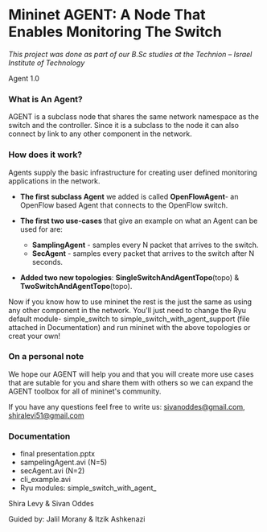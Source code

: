 Mininet AGENT: A Node That Enables Monitoring The Switch 
========================================================

*This project was done as part of our B.Sc studies at the Technion – Israel Institute of Technology*

Agent 1.0

### What is An Agent?

AGENT is a subclass node that shares the same network namespace as the switch and the controller. Since it is a subclass to the node it
can also connect by link to any other component in the network.

### How does it work? 

Agents supply the basic infrastructure for creating user defined monitoring applications in the network. 

* __The first subclass Agent__ we added is called __OpenFlowAgent__- an OpenFlow based Agent that connects 
  to the OpenFlow switch. 
* __The first two use-cases__ that give an example on what an Agent can be used for are:
  * __SamplingAgent__ - samples every N packet that arrives to the switch.
  * __SecAgent__ - samples every packet that arrives to the switch after N seconds.

* __Added two new topologies__: __SingleSwitchAndAgentTopo__(topo) & __TwoSwitchAndAgentTopo__(topo).

Now if you know how to use mininet the rest is the just the same as using any other component in the network. You'll just need to change the Ryu default module- simple_switch to simple_switch_with_agent_support (file attached in Documentation) and run mininet with the above topologies or creat your own!


### On a personal note

We hope our AGENT will help you and that you will create more use cases that are sutable for you and share them with others so we can expand the AGENT toolbox for all of mininet's community.

If you have any questions feel free to write us: sivanoddes@gmail.com, shiralevi51@gmail.com


### Documentation

* final presentation.pptx
* sampelingAgent.avi (N=5)
* secAgent.avi (N=2) 
* cli_example.avi
* Ryu modules: simple_switch_with_agent_


Shira Levy & Sivan Oddes 

Guided by: Jalil Morany & Itzik Ashkenazi 
